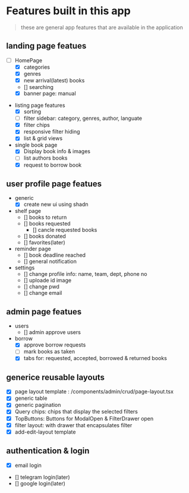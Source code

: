 # Features built in this app




> these are general app features that are available in the application
>
## landing page featues

- [ ] HomePage
  - [x] categories
  - [x] genres
  - [x] new arrival(latest) books
  - [] searching
  - [x] banner page: manual
- listing page features
  - [x] sorting
  - [ ] filter sidebar: category, genres, author, languate
  - [x] filter chips
  - [x] responsive filter hiding
  - [x] list & grid views
- single book page
  - [x] Display book info & images
  - [ ] list authors books
  - [x] request to borrow book

## user profile page featues

- generic
  - [x] create new ui using shadn
- shelf page
  - [] books to return
  - [] books requested
    - [] cancle requested books
  - [] books donated
  - [] favorites(later)
- reminder page
  - [] book deadline reached
  - [] general notification
- settings
  - [] change profile info: name, team, dept, phone no
  - [] uploade id image
  - [] change pwd
  - [] change email



## admin page featues

- users
  - [] admin approve users
- borrow
  - [x] approve borrow requests
  - [ ] mark books as taken
  - [x] tabs for: requested, accepted, borrowed & returned books
  
## generice reusable layouts

- [x] page layout template : /components/admin/crud/page-layout.tsx
- [x] generic table
- [x] generic pagination
- [x] Query chips: chips that display the selected filters
- [x] TopButtons: Buttons for ModalOpen & FilterDrawer open
- [x] filter layout: with drawer that encapsulates filter
- [x] add-edit-layout template

## authentication & login

- [x] email login
- [] telegram login(later)
- [] google login(later)
